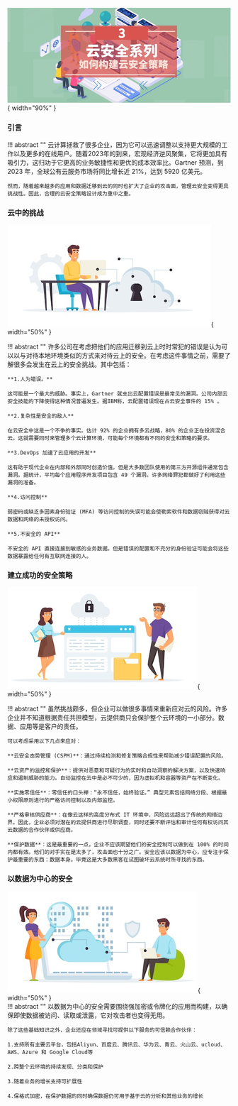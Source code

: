 ![配图](../../img/related/cloudsec-series3-pic1.jpeg){ width="90%" }  
### 引言

!!! abstract ""
    云计算拯救了很多企业，因为它可以迅速调整以支持更大规模的工作以及更多的在线用户。随着2023年的到来，宏观经济逆风聚集，它将更加具有吸引力，这归功于它更高的业务敏捷性和更优的成本效率比。Gartner 预测，到 2023 年，全球公有云服务市场将同比增长近 21%，达到 5920 亿美元。

    然而，随着越来越多的应用和数据迁移到云的同时也扩大了企业的攻击面，管理云安全变得更具挑战性。因此，合理的云安全策略设计成为重中之重。

### 云中的挑战

![配图](../../img/related/cloudsec-series3-pic2.jpg){ width="50%" }  

!!! abstract ""
    许多公司在考虑把他们的应用迁移到云上时时常犯的错误是认为可以以与对待本地环境类似的方式来对待云上的安全。在考虑这件事情之前，需要了解很多会发生在云上的安全挑战。其中包括：

    **1.人为错误。**

    这可能是一个最大的威胁。事实上，Gartner 就支出云配置错误是最常见的漏洞。公司内部云安全技能的下降使得这种情况普遍发生。据IBM称，云配置错误现在占云安全事件的 15% 。

    **2.复杂性是安全的敌人**

    在云安全中这是一个不争的事实。估计 92% 的企业拥有多云战略，80% 的企业正在投资混合云。这就需要同时来管理多个云计算环境，可能每个环境都有不同的安全和策略的要求。

    **3.DevOps 加速了云应用的开发**

    这有助于现代企业在内部和外部同时创造价值。但是大多数团队使用的第三方开源组件通常包含漏洞。据统计，平均每个应用程序开发项目包含 49 个漏洞。许多网络罪犯都做好了利用这些漏洞的准备。

    **4.访问控制**

    弱密码或缺乏多因素身份验证 (MFA) 等访问控制的失误可能会使勒索软件和数据窃贼获得对云数据和网络的未授权访问。

    **5.不安全的 API**

    不安全的 API 直接连接到敏感的业务数据。但是错误的配置和不充分的身份验证可能会将这些数据暴露给任何有互联网连接的人。


### 建立成功的安全策略

![配图](../../img/related/cloudsec-series3-pic3.jpg){ width="50%" }  

!!! abstract ""
    虽然挑战颇多，但企业可以做很多事情来重新应对云的风险。许多企业并不知道根据责任共担模型，云提供商只会保护整个云环境的一小部分。数据、应用等是客户的责任。

    可以考虑采用以下几点来应对：

    **云安全态势管理 (CSPM)**：通过持续检测和修复策略合规性来帮助减少错误配置的风险。

    **云资产的监控和保护**：提供对恶意和可疑行为的实时和自动洞察的解决方案，以及快速响应和遏制威胁的能力。自动监控在云中是必不可少的，因为虚拟机和容器等资产在不断变化。

    **实施零信任**：零信任的口头禅：“永不信任，始终验证。” 典型元素包括网络分段、根据最小权限原则进行的严格访问控制以及内部监控。

    **严格审核供应商**：在像云这样的高度分布式 IT 环境中，风险远远超出了传统的网络边界。因此，企业必须对潜在的云提供商进行尽职调查，同时还要不断评估和审计任何有权访问其云数据的合作伙伴或供应商。

    **保护数据**：这是最重要的一点，企业不应该期望他们的安全控制可以做到在 100% 的时间内都有效。他们的对手实在是太多了，攻击面也十分之广。安全应该以数据为中心，应专注于保护最重要的东西：数据本身。毕竟这是大多数黑客在试图破坏云系统时所寻找的东西。


### 以数据为中心的安全

![处置方案](../../img/related/cloudsec-series3-pic4.jpg){ width="50%" }  
!!! abstract ""
    以数据为中心的安全需要围绕强加密或令牌化的应用而构建，以确保即使数据被访问、读取或泄露，它对攻击者也变得无用。

    除了这些基础知识之外，企业还应在领域寻找可提供以下服务的可信赖合作伙伴：

    1.支持所有主要云平台，包括Aliyun、百度云、腾讯云、华为云、青云、火山云、ucloud、 AWS、Azure 和 Google Cloud等

    2.跨整个云环境的持续发现、分类和保护

    3.随着业务的增长支持可扩展性

    4.保格式加密，在保护数据的同时确保数据仍可用于基于云的分析和其他业务的增长

